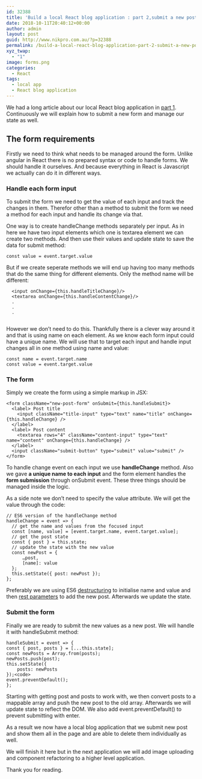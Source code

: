 ```yaml
---
id: 32388
title: 'Build a local React blog application : part 2,submit a new post'
date: 2018-10-11T20:40:12+00:00
author: admin
layout: post
guid: http://www.nikpro.com.au/?p=32388
permalink: /build-a-local-react-blog-application-part-2-submit-a-new-post/
xyz_twap:
  - "1"
image: forms.png
categories:
  - React
tags:
  - local app
  - React blog application
---
```

We had a long article about our local React blog application in [part 1](http://www.nikpro.com.au/build-a-local-react-blog-application-part-1/). Continuously we will explain how to submit a new form and manage our state as well.

## The form requirements

Firstly we need to think what needs to be managed around the form. Unlike angular in React there is no prepared syntax or code to handle forms. We should handle it ourselves. And because everything in React is Javascript we actually can do it in different ways.

### Handle each form input

To submit the form we need to get the value of each input and track the changes in them. Therefor other than a method to submit the form we need a method for each input and handle its change via that.

One way is to create handleChange methods separately per input. As in here we have two input elements which one is textarea element we can create two methods. And then use their values and update state to save the data for submit method:

```
const value = event.target.value
```

But if we create seperate methods we will end up having too many methods that do the same thing for different elements. Only the method name will be different:

```
  <input onChange={this.handleTitleChange}/>
  <textarea onChange={this.handleContentChange}/>
  .
  .
  .
  
```

However we don&#8217;t need to do this. Thankfully there is a clever way around it and that is using name on each element. As we know each form input could have a unique name. We will use that to target each input and handle input changes all in one method using name and value:

```
const name = event.target.name
const value = event.target.value
```

### The form

Simply we create the form using a simple markup in JSX:

```
<form className="new-post-form" onSubmit={this.handleSubmit}>
  <label> Post title
    <input className="title-input" type="text" name="title" onChange={this.handleChange} />
  </label>
  <label> Post content
    <textarea rows="4" className="content-input" type="text" name="content" onChange={this.handleChange} />
  </label>
  <input className="submit-button" type="submit" value="submit" />
</form>
```

To handle change event on each input we use **handleChange** method. Also we gave **a unique name to each input** and the form element handles the **form submission** through onSubmit event. These three things should be managed inside the logic. 

As a side note we don&#8217;t need to specify the value attribute. We will get the value through the code:

```
// ES6 version of the handleChange method
handleChange = event => {
  // get the name and values from the focused input
  const [name, value] = [event.target.name, event.target.value];
  // get the post state
  const { post } = this.state;
  // update the state with the new value
  const newPost = {
      …post,
      [name]: value
  };
  this.setState({ post: newPost });
};
```

Preferably we are using ES6 [destructuring](http://www.nikpro.com.au/using-es6-destructuring-in-react-application-codes/) to initialise name and value and then [rest parameters](http://www.nikpro.com.au/javascript-es6-modern-rest-parameters-are-explained-with-examples/) to add the new post. Afterwards we update the state.

### Submit the form

Finally we are ready to submit the new values as a new post. We will handle it with handleSubmit method:


```
handleSubmit = event => {
const { post, posts } = [...this.state];
const newPosts = Array.from(posts);
newPosts.push(post);
this.setState({
    posts: newPosts
});<code>
event.preventDefault();
};

```

Starting with getting  post and posts to work with, we then convert posts to a mappable array and push the new post to the old array. Afterwards we will update state to reflect the DOM. We also add event.preventDefault() to prevent submitting with enter.

As a result we now have a local blog application that we submit new post and show them all in the page and are able to delete them individually as well. 

We will finish it here but in the next application we will add image uploading and component refactoring to a higher level application. 

Thank you for reading.
